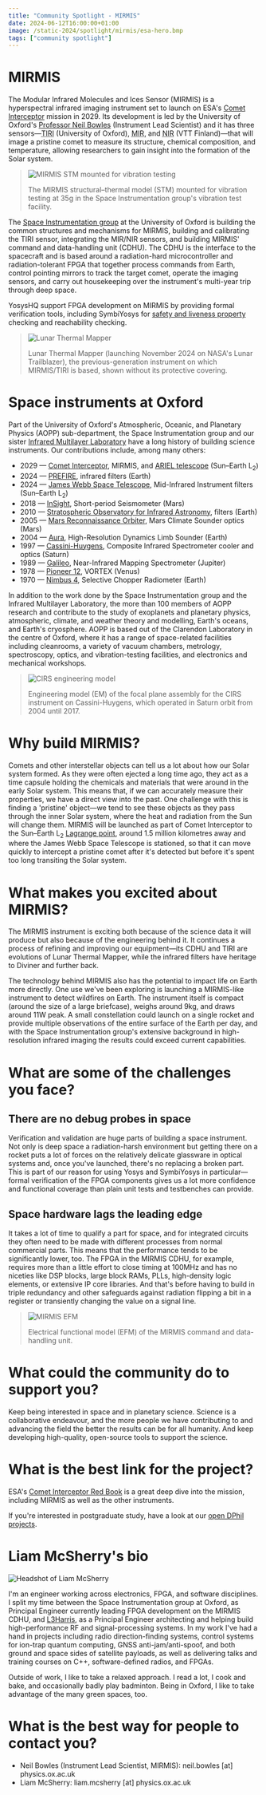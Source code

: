 ```yaml
---
title: "Community Spotlight - MIRMIS"
date: 2024-06-12T16:00:00+01:00
image: /static-2024/spotlight/mirmis/esa-hero.bmp
tags: ["community spotlight"]
---
```


# MIRMIS

The Modular Infrared Molecules and Ices Sensor (<abbr>MIRMIS</abbr>) is a
hyperspectral infrared imaging instrument set to launch on ESA's
[Comet Interceptor] mission in 2029. Its development is led by the University
of Oxford's [Professor Neil Bowles] (Instrument Lead Scientist) and it has
three sensors&mdash;<abbr title="Thermal Infrared Imager">TIRI</abbr>
(University of Oxford), <abbr title="Mid-Infrared">MIR</abbr>, and
<abbr title="Near-Infrared">NIR</abbr> (VTT Finland)&mdash;that will image a
pristine comet to measure its structure, chemical composition, and temperature,
allowing researchers to gain insight into the formation of the Solar system.

> ![MIRMIS STM mounted for vibration testing](/static-2024/spotlight/mirmis/vibe.png)
>
> The MIRMIS structural&ndash;thermal model (STM) mounted for vibration testing
> at 35g in the Space Instrumentation group's vibration test facility.

The [Space Instrumentation group] at the University of Oxford is building the
common structures and mechanisms for MIRMIS, building and calibrating the TIRI
sensor, integrating the MIR/NIR sensors, and building MIRMIS' command and
data-handling unit (<abbr>CDHU</abbr>). The CDHU is the interface to the
spacecraft and is based around a radiation-hard microcontroller and
radiation-tolerant FPGA that together process commands from Earth, control
pointing mirrors to track the target comet, operate the imaging sensors, and
carry out housekeeping over the instrument's multi-year trip through deep space.

YosysHQ support FPGA development on MIRMIS by providing formal verification
tools, including SymbiYosys for [safety and liveness property] checking and
reachability checking.


> ![Lunar Thermal Mapper](/static-2024/spotlight/mirmis/ltm.png)
>
> Lunar Thermal Mapper (launching November 2024 on NASA's Lunar Trailblazer),
> the previous-generation instrument on which MIRMIS/TIRI is based, shown
> without its protective covering.

[Comet Interceptor]: https://www.esa.int/Science_Exploration/Space_Science/Comet_Interceptor
[Professor Neil Bowles]: https://www.space.ox.ac.uk/our-people/neil-bowles
[Space Instrumentation group]: https://www.physics.ox.ac.uk/research/group/space-instrumentation
[safety and liveness property]: https://en.wikipedia.org/wiki/Safety_and_liveness_properties


# Space instruments at Oxford

Part of the University of Oxford's Atmospheric, Oceanic, and Planetary Physics
(<abbr>AOPP</abbr>) sub-department, the Space Instrumentation group and our
sister [Infrared Multilayer Laboratory] have a long history of building science
instruments. Our contributions include, among many others:

 * 2029 &mdash; [Comet Interceptor], MIRMIS, and [ARIEL telescope] (Sun&ndash;Earth L<sub>2</sub>)
 * 2024 &mdash; [PREFIRE], infrared filters (Earth)
 * 2024 &mdash; [James Webb Space Telescope], Mid-Infrared Instrument filters (Sun&ndash;Earth L<sub>2</sub>)
 * 2018 &mdash; [InSight], Short-period Seismometer (Mars)
 * 2010 &mdash; [Stratospheric Observatory for Infrared Astronomy], filters (Earth)
 * 2005 &mdash; [Mars Reconnaissance Orbiter], Mars Climate Sounder optics (Mars)
 * 2004 &mdash; [Aura], High-Resolution Dynamics Limb Sounder (Earth)
 * 1997 &mdash; [Cassini-Huygens], Composite Infrared Spectrometer cooler and optics (Saturn)
 * 1989 &mdash; [Galileo], Near-Infrared Mapping Spectrometer (Jupiter)
 * 1978 &mdash; [Pioneer 12], VORTEX (Venus)
 * 1970 &mdash; [Nimbus 4], Selective Chopper Radiometer (Earth)

In addition to the work done by the Space Instrumentation group and the
Infrared Multilayer Laboratory, the more than 100 members of AOPP research and
contribute to the study of exoplanets and planetary physics, atmospheric,
climate, and weather theory and modelling, Earth's oceans, and Earth's
cryosphere. AOPP is based out of the Clarendon Laboratory in the centre of
Oxford, where it has a range of space-related facilities including cleanrooms,
a variety of vacuum chambers, metrology, spectroscopy, optics, and
vibration-testing facilities, and electronics and mechanical workshops.

[Infrared Multilayer Laboratory]: https://www.physics.ox.ac.uk/about-us/our-facilities-and-services/infrared-multilayer-laboratory
[ARIEL telescope]: https://arielmission.space/index.php/ariel-media/
[PREFIRE]: https://science.nasa.gov/mission/prefire/
[James Webb Space Telescope]: https://webb.nasa.gov/content/about/index.html
[InSight]: https://science.nasa.gov/mission/insight/
[Stratospheric Observatory for Infrared Astronomy]: https://science.nasa.gov/mission/sofia/
[Mars Reconnaissance Orbiter]: https://science.nasa.gov/mission/mars-reconnaissance-orbiter/
[Aura]: https://aura.gsfc.nasa.gov/about.html
[Cassini-Huygens]: https://science.nasa.gov/mission/cassini/
[Galileo]: https://science.nasa.gov/mission/galileo/
[Pioneer 12]: https://en.wikipedia.org/wiki/Pioneer_Venus_Orbiter
[Nimbus 4]: https://en.wikipedia.org/wiki/Nimbus_4

> ![CIRS engineering model](/static-2024/spotlight/mirmis/cirs-em.jpg)
>
> Engineering model (EM) of the focal plane assembly for the CIRS instrument on
> Cassini-Huygens, which operated in Saturn orbit from 2004 until 2017.

[L3Harris]: https://www.l3harris.com/en-gb/united-kingdom


# Why build MIRMIS?

Comets and other interstellar objects can tell us a lot about how our Solar
system formed. As they were often ejected a long time ago, they act as a time
capsule holding the chemicals and materials that were around in the early Solar
system. This means that, if we can accurately measure their properties, we have
a direct view into the past. One challenge with this is finding a 'pristine'
object&mdash;we tend to see these objects as they pass through the inner Solar
system, where the heat and radiation from the Sun will change them. MIRMIS will
be launched as part of Comet Interceptor to the Sun&ndash;Earth L<sub>2</sub>
[Lagrange point], around 1.5 million kilometres away and where the James Webb
Space Telescope is stationed, so that it can move quickly to intercept a
pristine comet after it's detected but before it's spent too long transiting
the Solar system.

[Lagrange point]: https://en.wikipedia.org/wiki/Lagrange_point


# What makes you excited about MIRMIS?

The MIRMIS instrument is exciting both because of the science data it will
produce but also because of the engineering behind it. It continues a process
of refining and improving our equipment&mdash;its CDHU and TIRI are evolutions
of Lunar Thermal Mapper, while the infrared filters have heritage to Diviner
and further back.

The technology behind MIRMIS also has the potential to impact life on Earth
more directly. One use we've been exploring is launching a MIRMIS-like
instrument to detect wildfires on Earth. The instrument itself is compact
(around the size of a large briefcase), weighs around 9kg, and draws around
11W peak. A small constellation could launch on a single rocket and provide
multiple observations of the entire surface of the Earth per day, and with the
Space Instrumentation group's extensive background in high-resolution infrared
imaging the results could exceed current capabilities.


# What are some of the challenges you face?

## There are no debug probes in space
Verification and validation are huge parts of building a space instrument. Not
only is deep space a radiation-harsh environment but getting there on a rocket
puts a lot of forces on the relatively delicate glassware in optical systems
and, once you've launched, there's no replacing a broken part. This is part of
our reason for using Yosys and SymbiYosys in particular&mdash;formal
verification of the FPGA components gives us a lot more confidence and
functional coverage than plain unit tests and testbenches can provide.

## Space hardware lags the leading edge
It takes a lot of time to qualify a part for space, and for integrated circuits
they often need to be made with different processes from normal commercial
parts. This means that the performance tends to be significantly lower, too.
The FPGA in the MIRMIS CDHU, for example, requires more than a little effort to
close timing at 100MHz and has no niceties like DSP blocks, large block RAMs,
PLLs, high-density logic elements, or extensive IP core libraries. And that's
before having to build in triple redundancy and other safeguards against
radiation flipping a bit in a register or transiently changing the value on a
signal line.


> ![MIRMIS EFM](/static-2024/spotlight/mirmis/efm.png)
>
> Electrical functional model (EFM) of the MIRMIS command and data-handling
> unit.


# What could the community do to support you?

Keep being interested in space and in planetary science. Science is a
collaborative endeavour, and the more people we have contributing to and
advancing the field the better the results can be for all humanity. And keep
developing high-quality, open-source tools to support the science.


# What is the best link for the project?

ESA's [Comet Interceptor Red Book] is a great deep dive into the mission,
including MIRMIS as well as the other instruments.

If you're interested in postgraduate study, have a look at our
[open DPhil projects].

[Comet Interceptor Red Book]: https://www.cosmos.esa.int/web/comet-interceptor/documentation
[open DPhil projects]: https://www.physics.ox.ac.uk/study/postgraduates/dphil-atmospheric-oceanic-and-planetary-physics/planetary-and-exoplanetary


# Liam McSherry's bio

![Headshot of Liam McSherry](/static-2024/spotlight/mirmis/mcsherry.png)

I'm an engineer working across electronics, FPGA, and software disciplines. I
split my time between the Space Instrumentation group at Oxford, as Principal
Engineer currently leading FPGA development on the MIRMIS CDHU, and [L3Harris],
as a Principal Engineer architecting and helping build high-performance RF and
signal-processing systems. In my work I've had a hand in projects including
radio direction-finding systems, control systems for ion-trap quantum
computing, GNSS anti-jam/anti-spoof, and both ground and space sides of
satellite payloads, as well as delivering talks and training courses on C++,
software-defined radios, and FPGAs.

Outside of work, I like to take a relaxed approach. I read a lot, I cook and
bake, and occasionally badly play badminton. Being in Oxford, I like to take
advantage of the many green spaces, too.


# What is the best way for people to contact you?

 * Neil Bowles (Instrument Lead Scientist, MIRMIS): neil.bowles [at] physics.ox.ac.uk
 * Liam McSherry: liam.mcsherry [at] physics.ox.ac.uk
